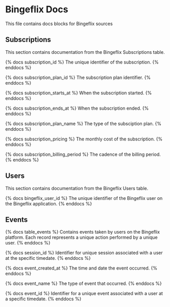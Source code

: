 # Bingeflix Docs
This file contains docs blocks for Bingeflix sources

## Subscriptions
This section contains documentation from the Bingeflix Subscriptions table.

{% docs subscription_id %}
The unique identifier of the subscription.
{% enddocs %}

{% docs subscription_plan_id %}
The subscription plan identifier.
{% enddocs %}

{% docs subscription_starts_at %}
When the subscription started.
{% enddocs %}

{% docs subscription_ends_at %}
When the subscription ended.
{% enddocs %}

{% docs subscription_plan_name %}
The type of the subsciption plan.
{% enddocs %}

{% docs subscription_pricing %}
The monthly cost of the subscription.
{% enddocs %}

{% docs subscription_billing_period %}
The cadence of the billing period.
{% enddocs %}

## Users
This section contains documentation from the Bingeflix Users table.

{% docs bingeflix_user_id %}
The unique identifier of the Bingeflix user on the Bingeflix application.
{% enddocs %}

## Events
{% docs table_events %} 
Contains events taken by users on the Bingeflix platform. Each record represents a unique action performed by a unique user.
{% enddocs %}

{% docs session_id %} 
Identifier for unique session associated with a user at the specific timedate.
{% enddocs %}

{% docs event_created_at %} 
The time and date the event occurred.
{% enddocs %}

{% docs event_name %} 
The type of event that occurred.
{% enddocs %}

{% docs event_id %} 
Identifier for a unique event associated with a user at a specific timedate.
{% enddocs %}